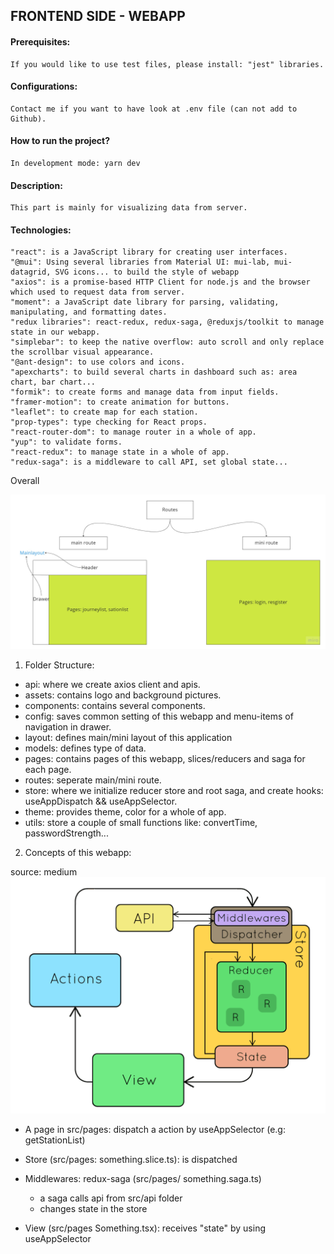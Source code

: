 ## FRONTEND SIDE - WEBAPP

#### Prerequisites:
    If you would like to use test files, please install: "jest" libraries.
#### Configurations: 
    Contact me if you want to have look at .env file (can not add to Github).
#### How to run the project?
    In development mode: yarn dev
#### Description: 
    This part is mainly for visualizing data from server.
#### Technologies: 
    "react": is a JavaScript library for creating user interfaces.
    "@mui": Using several libraries from Material UI: mui-lab, mui-datagrid, SVG icons... to build the style of webapp
    "axios": is a promise-based HTTP Client for node.js and the browser which used to request data from server.
    "moment": a JavaScript date library for parsing, validating, manipulating, and formatting dates.
    "redux libraries": react-redux, redux-saga, @reduxjs/toolkit to manage state in our webapp.
    "simplebar": to keep the native overflow: auto scroll and only replace the scrollbar visual appearance.
    "@ant-design": to use colors and icons.
    "apexcharts": to build several charts in dashboard such as: area chart, bar chart...
    "formik": to create forms and manage data from input fields.
    "framer-motion": to create animation for buttons.
    "leaflet": to create map for each station.
    "prop-types": type checking for React props.
    "react-router-dom": to manage router in a whole of app.
    "yup": to validate forms.
    "react-redux": to manage state in a whole of app.
    "redux-saga": is a middleware to call API, set global state...

Overall

![alt text](./public/imgs/routes_and_layout.jpg "Overall of webapp")

1. Folder Structure:

- api: where we create axios client and apis.
- assets: contains logo and background pictures.
- components: contains several components.
- config: saves common setting of this webapp and menu-items of navigation in drawer.
- layout: defines main/mini layout of this application
- models: defines type of data.
- pages: contains pages of this webapp, slices/reducers and saga for each page.
- routes: seperate main/mini route.
- store: where we initialize reducer store and root saga, and create hooks: useAppDispatch && useAppSelector.
- theme: provides theme, color for a whole of app.
- utils: store a couple of small functions like: convertTime, passwordStrength...

2. Concepts of this webapp:

source: medium
![alt text](./public/imgs/redux_saga_workflow.gif "Webapp workflow")

- A page in src/pages: dispatch a action by useAppSelector (e.g: getStationList) 

- Store (src/pages: something.slice.ts): is dispatched

- Middlewares: redux-saga (src/pages/ something.saga.ts)
    + a saga calls api from src/api folder
    + changes state in the store

- View (src/pages Something.tsx): receives "state" by using useAppSelector


    




